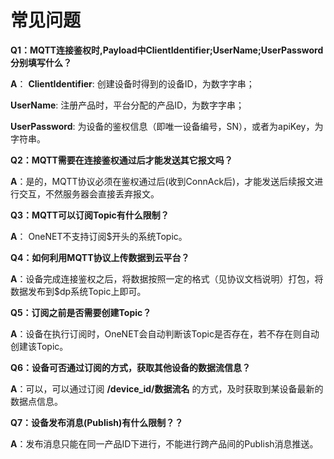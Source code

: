 # 常见问题

**Q1：MQTT连接鉴权时,Payload中ClientIdentifier;UserName;UserPassword分别填写什么？**

**A**： **ClientIdentifier**: 创建设备时得到的设备ID，为数字字串； 
    
   **UserName**: 注册产品时，平台分配的产品ID，为数字字串； 

  **UserPassword**: 为设备的鉴权信息（即唯一设备编号，SN），或者为apiKey，为字符串。

**Q2：MQTT需要在连接鉴权通过后才能发送其它报文吗？**

**A**：是的，MQTT协议必须在鉴权通过后(收到ConnAck后)，才能发送后续报文进行交互，不然服务器会直接丢弃报文。

**Q3：MQTT可以订阅Topic有什么限制？**

**A**： OneNET不支持订阅$开头的系统Topic。

**Q4：如何利用MQTT协议上传数据到云平台？**

**A**：设备完成连接鉴权之后，将数据按照一定的格式（见协议文档说明）打包，将数据发布到$dp系统Topic上即可。

**Q5：订阅之前是否需要创建Topic？**

**A**：设备在执行订阅时，OneNET会自动判断该Topic是否存在，若不存在则自动创建该Topic。

**Q6：设备可否通过订阅的方式，获取其他设备的数据流信息？**

**A**：可以，可以通过订阅 **/device_id/数据流名** 的方式，及时获取到某设备最新的数据点信息。

**Q7：设备发布消息(Publish)有什么限制？？**

**A**：发布消息只能在同一产品ID下进行，不能进行跨产品间的Publish消息推送。